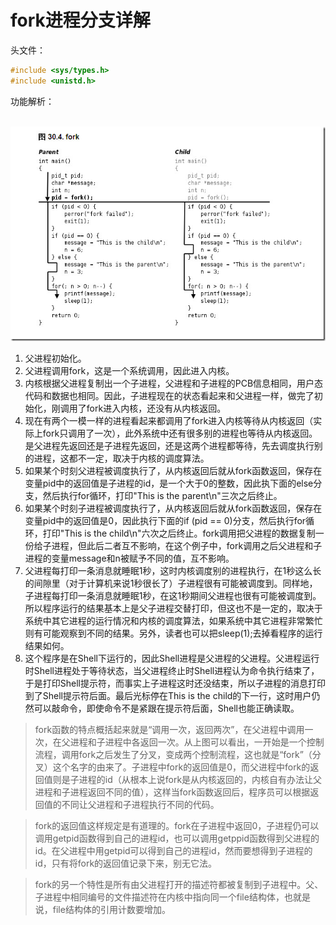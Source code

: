 # fork进程分支详解

头文件：

```c
#include <sys/types.h> 
#include <unistd.h>
```

功能解析：

​	![](./images/2.jpg?raw=true)

1. 父进程初始化。
2. 父进程调用fork，这是一个系统调用，因此进入内核。
3. 内核根据父进程复制出一个子进程，父进程和子进程的PCB信息相同，用户态代码和数据也相同。因此，子进程现在的状态看起来和父进程一样，做完了初始化，刚调用了fork进入内核，还没有从内核返回。
4. 现在有两个一模一样的进程看起来都调用了fork进入内核等待从内核返回（实际上fork只调用了一次），此外系统中还有很多别的进程也等待从内核返回。是父进程先返回还是子进程先返回，还是这两个进程都等待，先去调度执行别的进程，这都不一定，取决于内核的调度算法。
5. 如果某个时刻父进程被调度执行了，从内核返回后就从fork函数返回，保存在变量pid中的返回值是子进程的id，是一个大于0的整数，因此执下面的else分支，然后执行for循环，打印"This is the parent\n"三次之后终止。
6. 如果某个时刻子进程被调度执行了，从内核返回后就从fork函数返回，保存在变量pid中的返回值是0，因此执行下面的if (pid == 0)分支，然后执行for循环，打印"This is the child\n"六次之后终止。fork调用把父进程的数据复制一份给子进程，但此后二者互不影响，在这个例子中，fork调用之后父进程和子进程的变量message和n被赋予不同的值，互不影响。
7. 父进程每打印一条消息就睡眠1秒，这时内核调度别的进程执行，在1秒这么长的间隙里（对于计算机来说1秒很长了）子进程很有可能被调度到。同样地，子进程每打印一条消息就睡眠1秒，在这1秒期间父进程也很有可能被调度到。所以程序运行的结果基本上是父子进程交替打印，但这也不是一定的，取决于系统中其它进程的运行情况和内核的调度算法，如果系统中其它进程非常繁忙则有可能观察到不同的结果。另外，读者也可以把sleep(1);去掉看程序的运行结果如何。
8. 这个程序是在Shell下运行的，因此Shell进程是父进程的父进程。父进程运行时Shell进程处于等待状态，当父进程终止时Shell进程认为命令执行结束了，于是打印Shell提示符，而事实上子进程这时还没结束，所以子进程的消息打印到了Shell提示符后面。最后光标停在This is the child的下一行，这时用户仍然可以敲命令，即使命令不是紧跟在提示符后面，Shell也能正确读取。

> fork函数的特点概括起来就是“调用一次，返回两次”，在父进程中调用一次，在父进程和子进程中各返回一次。从上图可以看出，一开始是一个控制流程，调用fork之后发生了分叉，变成两个控制流程，这也就是“fork”（分叉）这个名字的由来了。子进程中fork的返回值是0，而父进程中fork的返回值则是子进程的id（从根本上说fork是从内核返回的，内核自有办法让父进程和子进程返回不同的值），这样当fork函数返回后，程序员可以根据返回值的不同让父进程和子进程执行不同的代码。

> fork的返回值这样规定是有道理的。fork在子进程中返回0，子进程仍可以调用getpid函数得到自己的进程id，也可以调用getppid函数得到父进程的id。在父进程中用getpid可以得到自己的进程id，然而要想得到子进程的id，只有将fork的返回值记录下来，别无它法。

> fork的另一个特性是所有由父进程打开的描述符都被复制到子进程中。父、子进程中相同编号的文件描述符在内核中指向同一个file结构体，也就是说，file结构体的引用计数要增加。